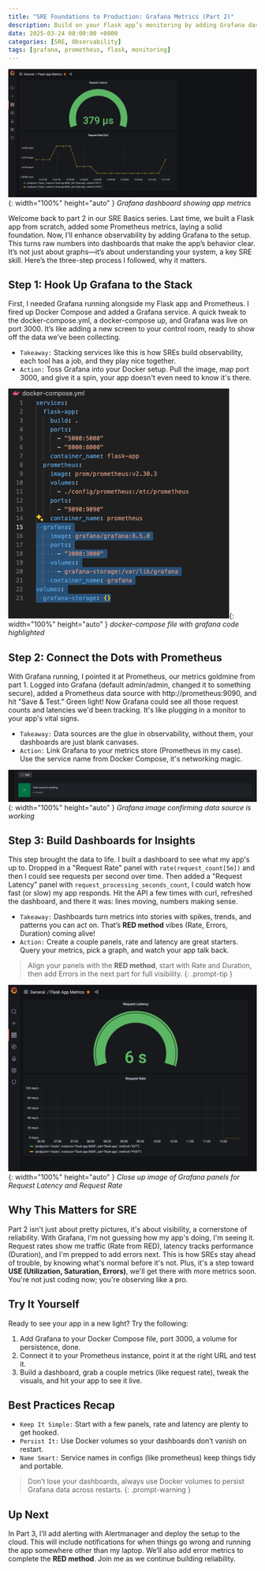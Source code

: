 ```yaml
---
title: "SRE Foundations to Production: Grafana Metrics (Part 2)"
description: Build on your Flask app’s monitoring by adding Grafana dashboards to visualize Prometheus metrics and enhance reliability.
date: 2025-03-24 08:00:00 +0800
categories: [SRE, Observability]
tags: [grafana, prometheus, flask, monitoring]
---
```


![Desktop View](/assets/img/posts/20250324/grafana-dashboard.png){: width="100%" height="auto" }
_Grafana dashboard showing app metrics_

Welcome back to part 2 in our SRE Basics series. Last time, we built a Flask app from scratch, added some Prometheus metrics, laying a solid foundation. Now, I’ll enhance observability by adding Grafana to the setup. This turns raw numbers into dashboards that make the app’s behavior clear. It’s not just about graphs—it’s about understanding your system, a key SRE skill. Here’s the three-step process I followed, why it matters.

## Step 1: Hook Up Grafana to the Stack
First, I needed Grafana running alongside my Flask app and Prometheus. I fired up Docker Compose and added a Grafana service. A quick tweak to the docker-compose.yml, a docker-compose up, and Grafana was live on port 3000. It’s like adding a new screen to your control room, ready to show off the data we’ve been collecting.

- `Takeaway:` Stacking services like this is how SREs build observability, each tool has a job, and they play nice together.
- `Action:` Toss Grafana into your Docker setup. Pull the image, map port 3000, and give it a spin, your app doesn't even need to know it's there.

![Desktop View](/assets/img/posts/20250324/docker-compose.png){: width="100%" height="auto" }
_docker-compose file with grafana code highlighted_

## Step 2: Connect the Dots with Prometheus
With Grafana running, I pointed it at Prometheus, our metrics goldmine from part 1. Logged into Grafana (default admin/admin, changed it to something secure), added a Prometheus data source with http://prometheus:9090, and hit "Save & Test." Green light! Now Grafana could see all those request counts and latencies we'd been tracking. It's like plugging in a monitor to your app's vital signs.

- `Takeaway:` Data sources are the glue in observability, without them, your dashboards are just blank canvases.
- `Action:` Link Grafana to your metrics store (Prometheus in my case). Use the service name from Docker Compose, it's networking magic.

![Desktop View](/assets/img/posts/20250324/grafana-data-source.png){: width="100%" height="auto" }
_Grafana image confirming data source is working_

## Step 3: Build Dashboards for Insights
This step brought the data to life. I built a dashboard to see what my app's up to. Dropped in a "Request Rate" panel with `rate(request_count[5m])` and then I could see requests per second over time. Then added a "Request Latency" panel with `request_processing_seconds_count`, I could watch how fast (or slow) my app responds. Hit the API a few times with curl, refreshed the dashboard, and there it was: lines moving, numbers making sense.

- `Takeaway:` Dashboards turn metrics into stories with spikes, trends, and patterns you can act on. That’s **RED method** vibes (Rate, Errors, Duration) coming alive!
- `Action:` Create a couple panels, rate and latency are great starters. Query your metrics, pick a graph, and watch your app talk back.

> Align your panels with the **RED method**, start with Rate and Duration, then add Errors in the next part for full visibility.
  {: .prompt-tip }

![Desktop View](/assets/img/posts/20250324/grafana-panels.png){: width="100%" height="auto" }
_Close up image of Grafana panels for Request Latency and Request Rate_

## Why This Matters for SRE
Part 2 isn't just about pretty pictures, it's about visibility, a cornerstone of reliability. With Grafana, I'm not guessing how my app's doing, I'm seeing it. Request rates show me traffic (Rate from RED), latency tracks performance (Duration), and I'm prepped to add errors next. This is how SREs stay ahead of trouble, by knowing what's normal before it's not. Plus, it's a step toward **USE (Utilization, Saturation, Errors)**, we'll get there with more metrics soon. You're not just coding now; you're observing like a pro.

## Try It Yourself
Ready to see your app in a new light? Try the following:

1. Add Grafana to your Docker Compose file, port 3000, a volume for persistence, done.
2. Connect it to your Prometheus instance, point it at the right URL and test it.
3. Build a dashboard, grab a couple metrics (like request rate), tweak the visuals, and hit your app to see it live.

## Best Practices Recap

- `Keep It Simple:` Start with a few panels, rate and latency are plenty to get hooked.
- `Persist It:` Use Docker volumes so your dashboards don’t vanish on restart.
- `Name Smart:` Service names in configs (like prometheus) keep things tidy and portable.

> Don’t lose your dashboards, always use Docker volumes to persist Grafana data across restarts.
{: .prompt-warning }

## Up Next
In Part 3, I’ll add alerting with Alertmanager and deploy the setup to the cloud. This will include notifications for when things go wrong and running the app somewhere other than my laptop. We’ll also add error metrics to complete the **RED method**. Join me as we continue building reliability.